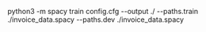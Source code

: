 python3 -m spacy train config.cfg --output ./ --paths.train ./invoice_data.spacy --paths.dev ./invoice_data.spacy

